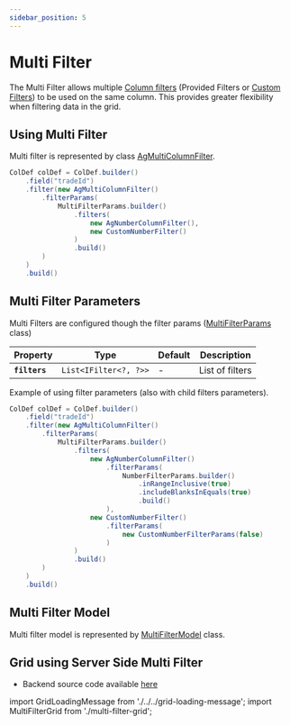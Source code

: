 ```yaml
---
sidebar_position: 5
---
```


# Multi Filter
The Multi Filter allows multiple [Column filters](column-filter.md) (Provided Filters or [Custom Filters](custom-filter.md)) to be used on the same column. This provides greater flexibility when filtering data in the grid.

## Using Multi Filter
Multi filter is represented by class [AgMultiColumnFilter](https://github.com/smolcan/ag-grid-jpa-adapter/blob/main/src/main/java/io/github/smolcan/aggrid/jpa/adapter/filter/provided/AgMultiColumnFilter.java).

```java
ColDef colDef = ColDef.builder()
    .field("tradeId")
    .filter(new AgMultiColumnFilter()
        .filterParams(
            MultiFilterParams.builder()
                .filters(
                    new AgNumberColumnFilter(),
                    new CustomNumberFilter()
                )
                .build()
        )
    )
    .build()
```

## Multi Filter Parameters
Multi Filters are configured though the filter params ([MultiFilterParams](https://github.com/smolcan/ag-grid-jpa-adapter/blob/main/src/main/java/io/github/smolcan/aggrid/jpa/adapter/filter/model/simple/params/MultiFilterParams.java) class)

| Property            | Type                                                                  | Default | Description     |
|---------------------|-----------------------------------------------------------------------|---------|-----------------|
| **`filters`**       | `List<IFilter<?, ?>>`                                                             | -       | List of filters |

Example of using filter parameters (also with child filters parameters).
```java
ColDef colDef = ColDef.builder()
    .field("tradeId")
    .filter(new AgMultiColumnFilter()
        .filterParams(
            MultiFilterParams.builder()
                .filters(
                    new AgNumberColumnFilter()
                        .filterParams(
                            NumberFilterParams.builder()
                                .inRangeInclusive(true)
                                .includeBlanksInEquals(true)
                                .build()
                        ),
                    new CustomNumberFilter()
                        .filterParams(
                            new CustomNumberFilterParams(false)
                        )
                )
                .build()
        )
    )
    .build()
```

## Multi Filter Model
Multi filter model is represented by [MultiFilterModel](https://github.com/smolcan/ag-grid-jpa-adapter/blob/main/src/main/java/io/github/smolcan/aggrid/jpa/adapter/filter/model/simple/MultiFilterModel.java) class.


## Grid using Server Side Multi Filter
- Backend source code available [here](https://github.com/smolcan/ag-grid-jpa-adapter-docs-backend/blob/main/src/main/java/io/github/smolcan/ag_grid_jpa_adapter_docs_backend/service/docs/MultiFilterService.java)

import GridLoadingMessage from './../../grid-loading-message';
import MultiFilterGrid from './multi-filter-grid';

<GridLoadingMessage>
<MultiFilterGrid></MultiFilterGrid>
</GridLoadingMessage>